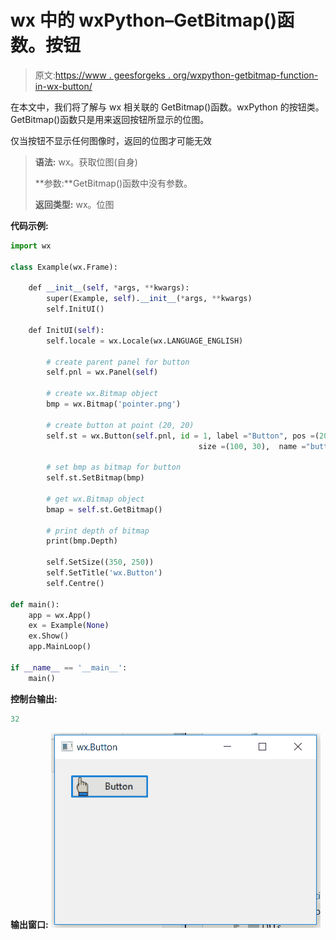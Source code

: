 # wx 中的 wxPython–GetBitmap()函数。按钮

> 原文:[https://www . geesforgeks . org/wxpython-getbitmap-function-in-wx-button/](https://www.geeksforgeeks.org/wxpython-getbitmap-function-in-wx-button/)

在本文中，我们将了解与 wx 相关联的 GetBitmap()函数。wxPython 的按钮类。GetBitmap()函数只是用来返回按钮所显示的位图。

仅当按钮不显示任何图像时，返回的位图才可能无效

> **语法:** wx。获取位图(自身)
> 
> **参数:**GetBitmap()函数中没有参数。
> 
> **返回类型:** wx。位图

**代码示例:**

```py
import wx

class Example(wx.Frame):

    def __init__(self, *args, **kwargs):
        super(Example, self).__init__(*args, **kwargs)
        self.InitUI()

    def InitUI(self):
        self.locale = wx.Locale(wx.LANGUAGE_ENGLISH)

        # create parent panel for button
        self.pnl = wx.Panel(self)

        # create wx.Bitmap object 
        bmp = wx.Bitmap('pointer.png')

        # create button at point (20, 20)
        self.st = wx.Button(self.pnl, id = 1, label ="Button", pos =(20, 20),
                                          size =(100, 30),  name ="button")

        # set bmp as bitmap for button
        self.st.SetBitmap(bmp)

        # get wx.Bitmap object
        bmap = self.st.GetBitmap()

        # print depth of bitmap
        print(bmp.Depth)

        self.SetSize((350, 250))
        self.SetTitle('wx.Button')
        self.Centre()

def main():
    app = wx.App()
    ex = Example(None)
    ex.Show()
    app.MainLoop()

if __name__ == '__main__':
    main()
```

**控制台输出:**

```py
32

```

**输出窗口:**
![](img/32d4b45af1bfa5c7a7c4378f02d49d1a.png)